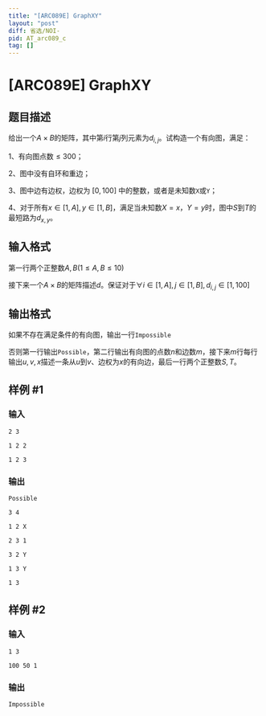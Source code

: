 ```yaml
---
title: "[ARC089E] GraphXY"
layout: "post"
diff: 省选/NOI-
pid: AT_arc089_c
tag: []
---
```


# [ARC089E] GraphXY

## 题目描述

给出一个$A \times B$的矩阵，其中第$i$行第$j$列元素为$d_{i,j}$。试构造一个有向图，满足：

1、有向图点数$\leq 300$；

2、图中没有自环和重边；

3、图中边有边权，边权为 $[0,100]$ 中的整数，或者是未知数`X`或`Y`；

4、对于所有$x \in [1,A] , y \in[1,B]$，满足当未知数$X = x$，$Y = y$时，图中$S$到$T$的最短路为$d_{x,y}$。

## 输入格式

第一行两个正整数$A,B(1 \leq A , B \leq 10)$

接下来一个$A \times B$的矩阵描述$d$。保证对于$\forall i \in [1,A] , j \in [1,B] , d_{i,j} \in [1,100]$

## 输出格式

如果不存在满足条件的有向图，输出一行`Impossible`

否则第一行输出`Possible`，第二行输出有向图的点数$n$和边数$m$，接下来$m$行每行输出$u,v,x$描述一条从$u$到$v$、边权为$x$的有向边，最后一行两个正整数$S,T$。

## 样例 #1

### 输入

```
2 3
1 2 2
1 2 3
```

### 输出

```
Possible
3 4
1 2 X
2 3 1
3 2 Y
1 3 Y
1 3
```

## 样例 #2

### 输入

```
1 3
100 50 1
```

### 输出

```
Impossible
```

